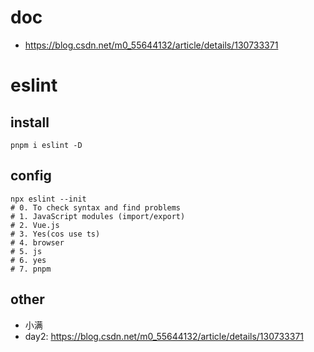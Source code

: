 # doc

- https://blog.csdn.net/m0_55644132/article/details/130733371

# eslint

## install

```shell
pnpm i eslint -D
```

## config

```shell
npx eslint --init
# 0. To check syntax and find problems
# 1. JavaScript modules (import/export)
# 2. Vue.js
# 3. Yes(cos use ts)
# 4. browser
# 5. js
# 6. yes
# 7. pnpm
```

## other

- 小满
- day2: https://blog.csdn.net/m0_55644132/article/details/130733371


